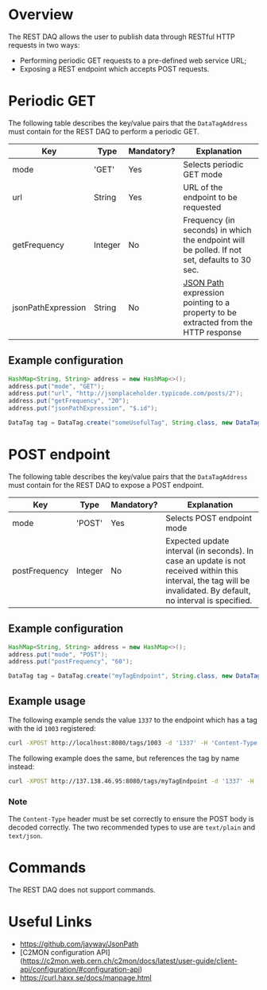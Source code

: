 # Overview

The REST DAQ allows the user to publish data through RESTful HTTP requests in two ways:

- Performing periodic GET requests to a pre-defined web service URL;
- Exposing a REST endpoint which accepts POST requests.

# Periodic GET

The following table describes the key/value pairs that the `DataTagAddress` must contain for the REST DAQ to perform a periodic GET.

| Key | Type | Mandatory? | Explanation |
| --- | ---- | ---------- | ----------- |
| mode | 'GET' | Yes | Selects periodic GET mode |
| url  | String | Yes | URL of the endpoint to be requested |
| getFrequency | Integer | No | Frequency (in seconds) in which the endpoint will be polled. If not set, defaults to 30 sec. |
| jsonPathExpression | String | No | [JSON Path](https://github.com/jayway/JsonPath) expression pointing to a property to be extracted from the HTTP response |

## Example configuration

```java
HashMap<String, String> address = new HashMap<>();
address.put("mode", "GET");
address.put("url", "http://jsonplaceholder.typicode.com/posts/2");
address.put("getFrequency", "20");
address.put("jsonPathExpression", "$.id");

DataTag tag = DataTag.create("someUsefulTag", String.class, new DataTagAddress(address)).build();
```


# POST endpoint

The following table describes the key/value pairs that the `DataTagAddress` must contain for the REST DAQ to expose a POST endpoint.

| Key | Type | Mandatory? | Explanation |
| --- | ---- | ---------- | ----------- |
| mode |'POST' | Yes | Selects POST endpoint mode |
| postFrequency | Integer | No | Expected update interval (in seconds). In case an update is not received within this interval, the tag will be invalidated. By default, no interval is specified. |

## Example configuration

```java
HashMap<String, String> address = new HashMap<>();
address.put("mode", "POST");
address.put("postFrequency", "60");

DataTag tag = DataTag.create("myTagEndpoint", String.class, new DataTagAddress(address)).build();
```

## Example usage

The following example sends the value `1337` to the endpoint which has a tag with the id `1003` registered:

```bash
curl -XPOST http://localhost:8080/tags/1003 -d '1337' -H 'Content-Type: text/plain'
```

The following example does the same, but references the tag by name instead:

```bash
curl -XPOST http://137.138.46.95:8080/tags/myTagEndpoint -d '1337' -H 'Content-Type: text/plain'
```

### Note

The `Content-Type` header must be set correctly to ensure the POST body is decoded correctly. The two recommended types to use are `text/plain` and `text/json`.


# Commands

The REST DAQ does not support commands.


# Useful Links

- https://github.com/jayway/JsonPath
- [C2MON configuration API] (https://c2mon.web.cern.ch/c2mon/docs/latest/user-guide/client-api/configuration/#configuration-api)
- https://curl.haxx.se/docs/manpage.html
